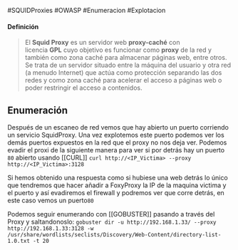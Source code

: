#SQUIDProxies #OWASP #Enumeracion #Explotacion 

#### Definición
>El **Squid Proxy** es un servidor web **proxy-caché** con licencia **GPL** cuyo objetivo es funcionar como **proxy** de la red y también como zona caché para almacenar páginas web, entre otros. Se trata de un servidor situado entre la máquina del usuario y otra red (a menudo Internet) que actúa como protección separando las dos redes y como zona caché para acelerar el acceso a páginas web o poder restringir el acceso a contenidos.

## Enumeración

Después de un escaneo de red vemos que hay abierto un puerto corriendo un servicio SquidProxy. Una vez explotemos este puerto podemos ver los demás puertos expuestos en la red que el proxy no nos deja ver.
Podemos evadir el proxi de la siguiente manera para ver si por detrás hay un puerto `80` abierto usando [[CURL]]
`curl http://<IP_Victima> --proxy http://<IP_Victima>:3128`

Si hemos obtenido una respuesta como si hubiese una web detrás lo único que tendremos que hacer añadir a FoxyProxy la IP de la maquina victima y el puerto y así evadiremos el firewall y podremos ver que corre detrás, en este caso vemos un puerto`80` 

Podemos seguir enumerando con [[GOBUSTER]] pasando a través del Proxy y saltandonoslo:
`gobuster dir -u http://192.168.1.33/ --proxy http://192.168.1.33:3128 -w /usr/share/wordlists/seclists/Discovery/Web-Content/directory-list-1.0.txt -t 20`